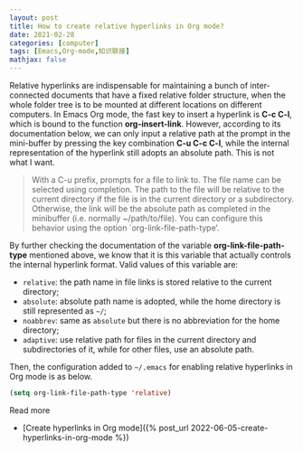 ```yaml
---
layout: post
title: How to create relative hyperlinks in Org mode?
date: 2021-02-28
categories: [computer]
tags: [Emacs,Org-mode,知识联接]
mathjax: false
---
```


Relative hyperlinks are indispensable for maintaining a bunch of inter-connected documents that have a fixed relative folder structure, when the whole folder tree is to be mounted at different locations on different computers. In Emacs Org mode, the fast key to insert a hyperlink is **C-c C-l**, which is bound to the function **org-insert-link**. However, according to its documentation below, we can only input a relative path at the prompt in the mini-buffer by pressing the key combination **C-u C-c C-l**, while the internal representation of the hyperlink still adopts an absolute path. This is not what I want.

> With a C-u prefix, prompts for a file to link to. The file name can be selected using completion. The path to the file will be relative to the current directory if the file is in the current directory or a subdirectory. Otherwise, the link will be the absolute path as completed in the minibuffer (i.e. normally ~/path/to/file). You can configure this behavior using the option \`org-link-file-path-type&rsquo;.

By further checking the documentation of the variable **org-link-file-path-type** mentioned above, we know that it is this variable that actually controls the internal hyperlink format. Valid values of this variable are:

-   `relative`: the path name in file links is stored relative to the current directory;
-   `absolute`: absolute path name is adopted, while the home directory is still represented as `~/`;
-   `noabbrev`: same as `absolute` but there is no abbreviation for the home directory;
-   `adaptive`: use relative path for files in the current directory and subdirectories of it, while for other files, use an absolute path.

Then, the configuration added to `~/.emacs` for enabling relative hyperlinks in Org mode is as below.

```lisp
(setq org-link-file-path-type 'relative)
```

Read more
* [Create hyperlinks in Org mode]({% post_url 2022-06-05-create-hyperlinks-in-org-mode %})
